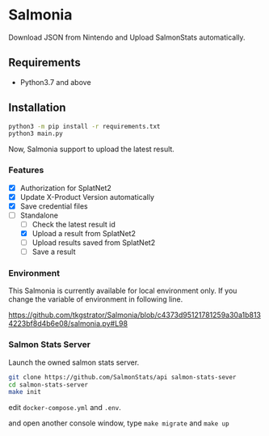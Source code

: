 # Salmonia

Download JSON from Nintendo and Upload SalmonStats automatically.

## Requirements

- Python3.7 and above

## Installation

```zsh
python3 -m pip install -r requirements.txt
python3 main.py
```

Now, Salmonia support to upload the latest result.

### Features

- [x] Authorization for SplatNet2
- [x] Update X-Product Version automatically
- [x] Save credential files
- [ ] Standalone
  - [ ] Check the latest result id
  - [x] Upload a result from SplatNet2
  - [ ] Upload results saved from SplatNet2
  - [ ] Save a result

### Environment

This Salmonia is currently available for local environment only. If you change the variable of environment in following line.

https://github.com/tkgstrator/Salmonia/blob/c4373d95121781259a30a1b8134223bf8d4b6e08/salmonia.py#L98

### Salmon Stats Server

Launch the owned salmon stats server.

```zsh
git clone https://github.com/SalmonStats/api salmon-stats-sever
cd salmon-stats-server
make init
```

edit `docker-compose.yml` and `.env`.

and open another console window, type `make migrate` and `make up`
